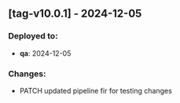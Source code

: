 
## [tag-v10.0.1] - 2024-12-05
### Deployed to:
- **qa**: 2024-12-05
### Changes:
- PATCH updated pipeline fir for testing changes

